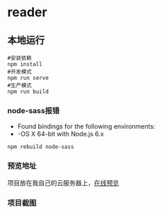 # reader

## 本地运行
```
#安装依赖
npm install
#开发模式
npm run serve
#生产模式
npm run build
```
### node-sass报错
* Found bindings for the following environments:
* -OS X 64-bit with Node.js 6.x<br>
```
npm rebuild node-sass
```
### 预览地址
项目放在我自己的云服务器上，[在线预览](http://reader.hucoo.cn)

### 项目截图



